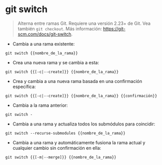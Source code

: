 # git switch

> Alterna entre ramas Git. Requiere una versión 2.23+ de Git.
> Vea también `git checkout`.
> Más información: <https://git-scm.com/docs/git-switch>.

- Cambia a una rama existente:

`git switch {{nombre_de_la_rama}}`

- Crea una nueva rama y se cambia a esta:

`git switch {{[-c|--create]}} {{nombre_de_la_rama}}`

- Crea y cambia a una nueva rama basada en una confirmación específica:

`git switch {{[-c|--create]}} {{nombre_de_la_rama}} {{confirmación}}`

- Cambia a la rama anterior:

`git switch -`

- Cambia a una rama y actualiza todos los submódulos para coincidir:

`git switch --recurse-submodules {{nombre_de_la_rama}}`

- Cambia a una rama y automáticamente fusiona la rama actual y cualquier cambio sin confirmación en ella:

`git switch {{[-m|--merge]}} {{nombre_de_la_rama}}`
